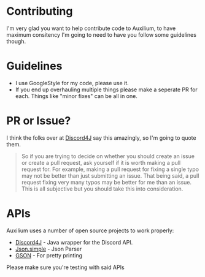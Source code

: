 # Contributing
I'm very glad you want to help contribute code to Auxilium, to have maximum consitency I'm going to need to have you follow some guidelines though.

# Guidelines

  - I use GoogleStyle for my code, please use it.
  - If you end up overhauling multiple things please make a seperate PR for each. Things like "minor fixes" can be all in one.


# PR or Issue?
I think the folks over at [Discord4J](https://github.com/austinv11/Discord4J) say this amazingly, so I'm going to quote them.

> So if you are trying to decide on whether you should create an issue or create a pull request, ask yourself if it is worth making a pull request for. For example, making a pull request for fixing a single typo may not be better than just submitting an issue. That being said, a pull request fixing very many typos may be better for me than an issue. This is all subjective but you should take this into consideration.


# APIs
Auxilium uses a number of open source projects to work properly:

* [Discord4J](https://github.com/austinv11/Discord4J) - Java wrapper for the Discord API.
* [Json.simple](https://code.google.com/archive/p/json-simple/) - Json Parser
* [GSON](https://github.com/google/gson) - For pretty printing

Please make sure you're testing with said APIs


